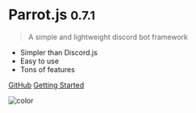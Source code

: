 # Parrot.js <small>0.7.1</small>

> A simple and lightweight discord bot framework

- Simpler than Discord.js
- Easy to use
- Tons of features

[GitHub](https://github.com/PenguDevelopment/parrot.js)
[Getting Started](#parrotjs)

<!-- background color -->

![color](#3F3E3E)
